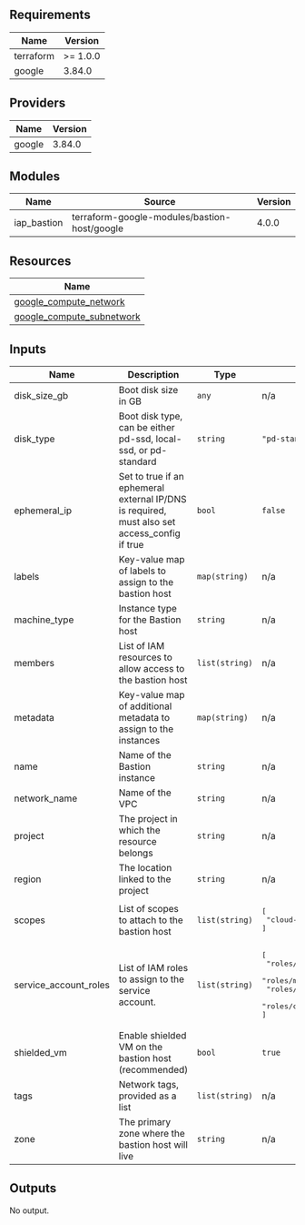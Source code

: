 ## Requirements

| Name | Version |
|------|---------|
| terraform | >= 1.0.0 |
| google | 3.84.0 |

## Providers

| Name | Version |
|------|---------|
| google | 3.84.0 |

## Modules

| Name | Source | Version |
|------|--------|---------|
| iap_bastion | terraform-google-modules/bastion-host/google | 4.0.0 |

## Resources

| Name |
|------|
| [google_compute_network](https://registry.terraform.io/providers/hashicorp/google/3.84.0/docs/data-sources/compute_network) |
| [google_compute_subnetwork](https://registry.terraform.io/providers/hashicorp/google/3.84.0/docs/data-sources/compute_subnetwork) |

## Inputs

| Name | Description | Type | Default | Required |
|------|-------------|------|---------|:--------:|
| disk\_size\_gb | Boot disk size in GB | `any` | n/a | yes |
| disk\_type | Boot disk type, can be either pd-ssd, local-ssd, or pd-standard | `string` | `"pd-standard"` | no |
| ephemeral\_ip | Set to true if an ephemeral external IP/DNS is required, must also set access\_config if true | `bool` | `false` | no |
| labels | Key-value map of labels to assign to the bastion host | `map(string)` | n/a | yes |
| machine\_type | Instance type for the Bastion host | `string` | n/a | yes |
| members | List of IAM resources to allow access to the bastion host | `list(string)` | n/a | yes |
| metadata | Key-value map of additional metadata to assign to the instances | `map(string)` | n/a | yes |
| name | Name of the Bastion instance | `string` | n/a | yes |
| network\_name | Name of the VPC | `string` | n/a | yes |
| project | The project in which the resource belongs | `string` | n/a | yes |
| region | The location linked to the project | `string` | n/a | yes |
| scopes | List of scopes to attach to the bastion host | `list(string)` | <pre>[<br>  "cloud-platform"<br>]</pre> | no |
| service\_account\_roles | List of IAM roles to assign to the service account. | `list(string)` | <pre>[<br>  "roles/logging.logWriter",<br>  "roles/monitoring.metricWriter",<br>  "roles/monitoring.viewer",<br>  "roles/compute.osLogin"<br>]</pre> | no |
| shielded\_vm | Enable shielded VM on the bastion host (recommended) | `bool` | `true` | no |
| tags | Network tags, provided as a list | `list(string)` | n/a | yes |
| zone | The primary zone where the bastion host will live | `string` | n/a | yes |

## Outputs

No output.
